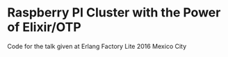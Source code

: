 # Raspberry PI Cluster with the Power of Elixir/OTP

Code for the talk given at Erlang Factory Lite 2016 Mexico City
